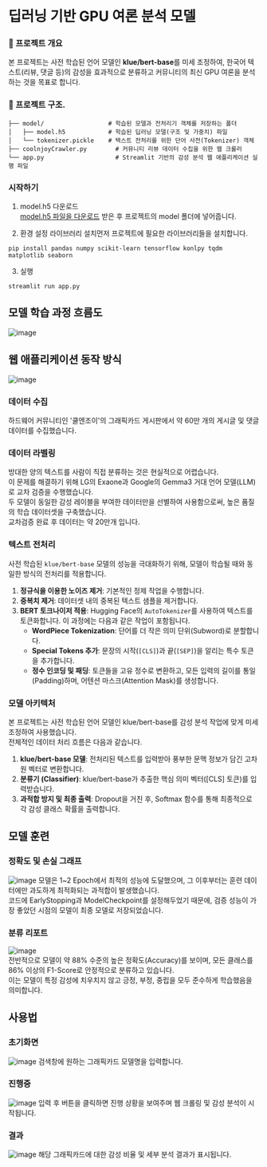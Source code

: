 # 딥러닝 기반 GPU 여론 분석 모델

### 📌 프로젝트 개요
본 프로젝트는 사전 학습된 언어 모델인 **klue/bert-base**를 미세 조정하여, 한국어 텍스트(리뷰, 댓글 등)의 감성을 효과적으로 분류하고 커뮤니티의 최신 GPU 여론을 분석하는 것을 목표로 합니다.

### 📂 프로젝트 구조.
```
├── model/                  # 학습된 모델과 전처리기 객체를 저장하는 폴더
│   ├── model.h5            # 학습된 딥러닝 모델(구조 및 가중치) 파일
│   └── tokenizer.pickle    # 텍스트 전처리를 위한 단어 사전(Tokenizer) 객체
├── coolnjoyCrawler.py        # 커뮤니티 리뷰 데이터 수집을 위한 웹 크롤러
└── app.py                    # Streamlit 기반의 감성 분석 웹 애플리케이션 실행 파일
```
### 시작하기
1. model.h5 다운로드   
[model.h5 파일을 다운로드](https://drive.google.com/file/d/1KAfUj9jaF3n3B6gpc0moSTGZOxExTX9K/view?usp=drive_link) 받은 후 프로젝트의 model 폴더에 넣어줍니다.


2. 환경 설정
라이브러리 설치먼저 프로젝트에 필요한 라이브러리들을 설치합니다.
```
pip install pandas numpy scikit-learn tensorflow konlpy tqdm matplotlib seaborn
```
3. 실행
```
streamlit run app.py
```
## 모델 학습 과정 흐름도
![image](https://github.com/user-attachments/assets/d2790d9f-1e5b-4c92-acec-b11cea0b9ef2)

## 웹 애플리케이션 동작 방식
![image](https://github.com/user-attachments/assets/e7e01be2-77ad-4491-b76d-8ff1b733f5a6)



### 데이터 수집
하드웨어 커뮤니티인 '쿨엔조이'의 그래픽카드 게시판에서 약 60만 개의 게시글 및 댓글 데이터를 수집했습니다.


### 데이터 라벨링
방대한 양의 텍스트를 사람이 직접 분류하는 것은 현실적으로 어렵습니다.    
이 문제를 해결하기 위해 LG의 Exaone과 Google의 Gemma3 거대 언어 모델(LLM)로 교차 검증을 수행했습니다.    
두 모델이 동일한 감성 레이블을 부여한 데이터만을 선별하여 사용함으로써, 높은 품질의 학습 데이터셋을 구축했습니다.   
교차검증 완료 후 데이터는 약 20만개 입니다.


### 텍스트 전처리
사전 학습된 `klue/bert-base` 모델의 성능을 극대화하기 위해, 모델이 학습될 때와 동일한 방식의 전처리를 적용합니다.

1. **정규식을 이용한 노이즈 제거**: 기본적인 정제 작업을 수행합니다.
2. **중복치 제거**: 데이터셋 내의 중복된 텍스트 샘플을 제거합니다.
3. **BERT 토크나이저 적용**: Hugging Face의 `AutoTokenizer`를 사용하여 텍스트를 토큰화합니다. 이 과정에는 다음과 같은 작업이 포함됩니다.
    - **WordPiece Tokenization**: 단어를 더 작은 의미 단위(Subword)로 분할합니다. 
    - **Special Tokens 추가**: 문장의 시작(`[CLS]`)과 끝(`[SEP]`)을 알리는 특수 토큰을 추가합니다.
    - **정수 인코딩 및 패딩**: 토큰들을 고유 정수로 변환하고, 모든 입력의 길이를 통일(Padding)하며, 어텐션 마스크(Attention Mask)를 생성합니다.

### 모델 아키텍처
본 프로젝트는 사전 학습된 언어 모델인 klue/bert-base를 감성 분석 작업에 맞게 미세 조정하여 사용했습니다.    
전체적인 데이터 처리 흐름은 다음과 같습니다. 
1. **klue/bert-base 모델**: 전처리된 텍스트를 입력받아 풍부한 문맥 정보가 담긴 고차원 벡터로 변환합니다.
2. **분류기 (Classifier)**: klue/bert-base가 추출한 핵심 의미 벡터([CLS] 토큰)를 입력받습니다.
3. **과적합 방지 및 최종 출력**: Dropout을 거친 후, Softmax 함수를 통해 최종적으로 각 감성 클래스 확률을 출력합니다.

## 모델 훈련
### 정확도 및 손실 그래프
![image](https://github.com/user-attachments/assets/5cff0639-0224-4d4c-a85e-410fddfcdda2)
모델은 1~2 Epoch에서 최적의 성능에 도달했으며, 그 이후부터는 훈련 데이터에만 과도하게 최적화되는 과적합이 발생했습니다.   
코드에 EarlyStopping과 ModelCheckpoint를 설정해두었기 때문에, 검증 성능이 가장 좋았던 시점의 모델이 최종 모델로 저장되었습니다.   
### 분류 리포트
![image](https://github.com/user-attachments/assets/96f9a4b1-fcbd-4f7c-a30e-71959f4d2c28)   
전반적으로 모델이 약 88% 수준의 높은 정확도(Accuracy)를 보이며, 모든 클래스를 86% 이상의 F1-Score로 안정적으로 분류하고 있습니다.    
이는 모델이 특정 감성에 치우치지 않고 긍정, 부정, 중립을 모두 준수하게 학습했음을 의미합니다.
## 사용법
### 초기화면
![image](https://github.com/user-attachments/assets/4027ff64-a82c-410d-8853-cc493c7f9103)
검색창에 원하는 그래픽카드 모델명을 입력합니다.   

### 진행중
![image](https://github.com/user-attachments/assets/58ff5578-9da5-4b9f-8bc8-7c6202fe88f6)
입력 후 버튼을 클릭하면 진행 상황을 보여주며 웹 크롤링 및 감성 분석이 시작됩니다.   

### 결과
![image](https://github.com/user-attachments/assets/6b34b59a-c983-4210-a704-028b1fd95d20)
해당 그래픽카드에 대한 감성 비율 및 세부 분석 결과가 표시됩니다.



